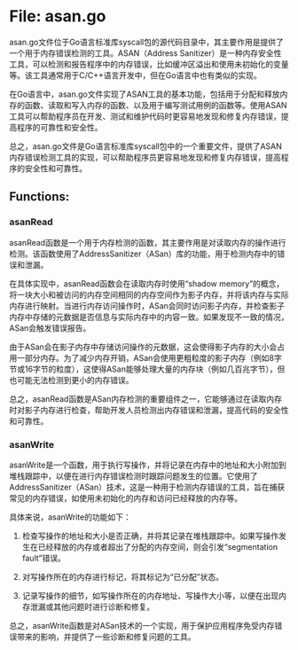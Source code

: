 # File: asan.go

asan.go文件位于Go语言标准库syscall包的源代码目录中，其主要作用是提供了一个用于内存错误检测的工具。ASAN（Address Sanitizer）是一种内存安全性工具，可以检测和报告程序中的内存错误，比如缓冲区溢出和使用未初始化的变量等。该工具通常用于C/C++语言开发中，但在Go语言中也有类似的实现。

在Go语言中，asan.go文件实现了ASAN工具的基本功能，包括用于分配和释放内存的函数、读取和写入内存的函数、以及用于编写测试用例的函数等。使用ASAN工具可以帮助程序员在开发、测试和维护代码时更容易地发现和修复内存错误，提高程序的可靠性和安全性。

总之，asan.go文件是Go语言标准库syscall包中的一个重要文件，提供了ASAN内存错误检测工具的实现，可以帮助程序员更容易地发现和修复内存错误，提高程序的安全性和可靠性。

## Functions:

### asanRead

asanRead函数是一个用于内存检测的函数，其主要作用是对读取内存的操作进行检测。该函数使用了AddressSanitizer（ASan）库的功能，用于检测内存中的错误和泄漏。

在具体实现中，asanRead函数会在读取内存时使用“shadow memory”的概念，将一块大小和被访问的内存空间相同的内存空间作为影子内存，并将该内存与实际内存进行映射。当进行内存访问操作时，ASan会同时访问影子内存，并检查影子内存中存储的元数据是否信息与实际内存中的内容一致。如果发现不一致的情况，ASan会触发错误报告。

由于ASan会在影子内存中存储访问操作的元数据，这会使得影子内存的大小会占用一部分内存。为了减少内存开销，ASan会使用更粗粒度的影子内存（例如8字节或16字节的粒度），这使得ASan能够处理大量的内存块（例如几百兆字节），但也可能无法检测到更小的内存错误。

总之，asanRead函数是ASan内存检测的重要组件之一，它能够通过在读取内存时对影子内存进行检查，帮助开发人员检测出内存错误和泄漏，提高代码的安全性和可靠性。



### asanWrite

asanWrite是一个函数，用于执行写操作，并将记录在内存中的地址和大小附加到堆栈跟踪中，以便在进行内存错误检测时跟踪问题发生的位置。它使用了AddressSanitizer（ASan）技术，这是一种用于检测内存错误的工具，旨在捕获常见的内存错误，如使用未初始化的内存和访问已经释放的内存等。 

具体来说，asanWrite的功能如下：

1. 检查写操作的地址和大小是否正确，并将其记录在堆栈跟踪中。如果写操作发生在已经释放的内存或者超出了分配的内存空间，则会引发“segmentation fault”错误。

2. 对写操作所在的内存进行标记，将其标记为“已分配”状态。

3. 记录写操作的细节，如写操作所在的内存地址、写操作大小等，以便在出现内存泄漏或其他问题时进行诊断和修复。

总之，asanWrite函数是对ASan技术的一个实现，用于保护应用程序免受内存错误带来的影响，并提供了一些诊断和修复问题的工具。



